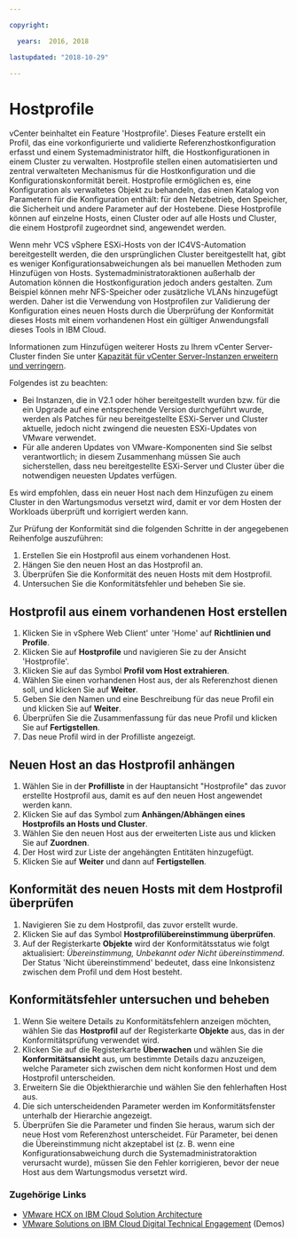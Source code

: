 ```yaml
---

copyright:

  years:  2016, 2018

lastupdated: "2018-10-29"

---
```


#	Hostprofile

vCenter beinhaltet ein Feature 'Hostprofile'. Dieses Feature erstellt ein Profil, das eine vorkonfigurierte und validierte Referenzhostkonfiguration erfasst und einem Systemadministrator hilft, die Hostkonfigurationen in einem Cluster zu verwalten. Hostprofile stellen einen automatisierten und zentral verwalteten Mechanismus für die Hostkonfiguration und die Konfigurationskonformität bereit. Hostprofile ermöglichen es, eine Konfiguration als verwaltetes Objekt zu behandeln, das einen Katalog von Parametern für die Konfiguration enthält: für den Netzbetrieb, den Speicher, die Sicherheit und andere Parameter auf der Hostebene. Diese Hostprofile können auf einzelne Hosts, einen Cluster oder auf alle Hosts und Cluster, die einem Hostprofil zugeordnet sind, angewendet werden.

Wenn mehr VCS vSphere ESXi-Hosts von der IC4VS-Automation bereitgestellt werden, die den ursprünglichen Cluster bereitgestellt hat, gibt es weniger Konfigurationsabweichungen als bei manuellen Methoden zum Hinzufügen von Hosts. Systemadministratoraktionen außerhalb der Automation können die Hostkonfiguration jedoch anders gestalten. Zum Beispiel können mehr NFS-Speicher oder zusätzliche VLANs hinzugefügt werden. Daher ist die Verwendung von Hostprofilen zur Validierung der Konfiguration eines neuen Hosts durch die Überprüfung der Konformität dieses Hosts mit einem vorhandenen Host ein gültiger Anwendungsfall dieses Tools in IBM Cloud.

Informationen zum Hinzufügen weiterer Hosts zu Ihrem vCenter Server-Cluster finden Sie unter [Kapazität für vCenter Server-Instanzen erweitern und verringern](../../vcenter/vc_addingremovingservers.html).

Folgendes ist zu beachten:
*	Bei Instanzen, die in V2.1 oder höher bereitgestellt wurden bzw. für die ein Upgrade auf eine entsprechende Version durchgeführt wurde, werden als Patches für neu bereitgestellte ESXi-Server und Cluster aktuelle, jedoch nicht zwingend die neuesten ESXi-Updates von VMware verwendet.
*	Für alle anderen Updates von VMware-Komponenten sind Sie selbst verantwortlich; in diesem Zusammenhang müssen Sie auch sicherstellen, dass neu bereitgestellte ESXi-Server und Cluster über die notwendigen neuesten Updates verfügen.

Es wird empfohlen, dass ein neuer Host nach dem Hinzufügen zu einem Cluster in den Wartungsmodus versetzt wird, damit er vor dem Hosten der Workloads überprüft und korrigiert werden kann.

Zur Prüfung der Konformität sind die folgenden Schritte in der angegebenen Reihenfolge auszuführen:
1.	Erstellen Sie ein Hostprofil aus einem vorhandenen Host.
2.	Hängen Sie den neuen Host an das Hostprofil an.
3.	Überprüfen Sie die Konformität des neuen Hosts mit dem Hostprofil.
4.	Untersuchen Sie die Konformitätsfehler und beheben Sie sie.

##	Hostprofil aus einem vorhandenen Host erstellen

1.	Klicken Sie in vSphere Web Client' unter 'Home' auf **Richtlinien und Profile**.
2.	Klicken Sie auf **Hostprofile** und navigieren Sie zu der Ansicht 'Hostprofile'.
3.	Klicken Sie auf das Symbol **Profil vom Host extrahieren**.
4.	Wählen Sie einen vorhandenen Host aus, der als Referenzhost dienen soll, und klicken Sie auf **Weiter**.
5.	Geben Sie den Namen und eine Beschreibung für das neue Profil ein und klicken Sie auf **Weiter**.
6.	Überprüfen Sie die Zusammenfassung für das neue Profil und klicken Sie auf **Fertigstellen**.
7.	Das neue Profil wird in der Profilliste angezeigt.

##	Neuen Host an das Hostprofil anhängen

1.	Wählen Sie in der **Profilliste** in der Hauptansicht "Hostprofile" das zuvor erstellte Hostprofil aus, damit es auf den neuen Host angewendet werden kann.
2.	Klicken Sie auf das Symbol zum **Anhängen/Abhängen eines Hostprofils an Hosts und Cluster**.
3.	Wählen Sie den neuen Host aus der erweiterten Liste aus und klicken Sie auf **Zuordnen**.
4.	Der Host wird zur Liste der angehängten Entitäten hinzugefügt.
5.	Klicken Sie auf **Weiter** und dann auf **Fertigstellen**.

##	Konformität des neuen Hosts mit dem Hostprofil überprüfen

1.	Navigieren Sie zu dem Hostprofil, das zuvor erstellt wurde.
2.	Klicken Sie auf das Symbol **Hostprofilübereinstimmung überprüfen**.
3.	Auf der Registerkarte **Objekte** wird der Konformitätsstatus wie folgt aktualisiert: _Übereinstimmung, Unbekannt oder Nicht übereinstimmend_. Der Status 'Nicht übereinstimmend' bedeutet, dass eine Inkonsistenz zwischen dem Profil und dem Host besteht.

##	Konformitätsfehler untersuchen und beheben

1.	Wenn Sie weitere Details zu Konformitätsfehlern anzeigen möchten, wählen Sie das **Hostprofil** auf der Registerkarte **Objekte** aus, das in der Konformitätsprüfung verwendet wird.
2.	Klicken Sie auf die Registerkarte **Überwachen** und wählen Sie die **Konformitätsansicht** aus, um bestimmte Details dazu anzuzeigen, welche Parameter sich zwischen dem nicht konformen Host und dem Hostprofil unterscheiden.
3.	Erweitern Sie die Objekthierarchie und wählen Sie den fehlerhaften Host aus.
4.	Die sich unterscheidenden Parameter werden im Konformitätsfenster unterhalb der Hierarchie angezeigt.
5.	Überprüfen Sie die Parameter und finden Sie heraus, warum sich der neue Host vom Referenzhost unterscheidet. Für Parameter, bei denen die Übereinstimmung nicht akzeptabel ist (z. B. wenn eine Konfigurationsabweichung durch die Systemadministratoraktion verursacht wurde), müssen Sie den Fehler korrigieren, bevor der neue Host aus dem Wartungsmodus versetzt wird.

### Zugehörige Links

* [VMware HCX on IBM Cloud Solution Architecture](https://www.ibm.com/cloud/garage/files/HCX_Architecture_Design.pdf)
* [VMware Solutions on IBM Cloud Digital Technical Engagement](https://ibm-dte.mybluemix.net/ibm-vmware) (Demos)
